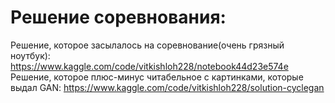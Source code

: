 # Решение соревнования:
Решение, которое засылалось на соревнование(очень грязный ноутбук):
https://www.kaggle.com/code/vitkishloh228/notebook44d23e574e
Решение, которое плюс-минус читабельное с картинками, которые выдал GAN: 
https://www.kaggle.com/code/vitkishloh228/solution-cyclegan
